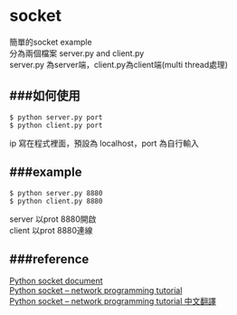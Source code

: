 socket
======

簡單的socket example  
分為兩個檔案 server.py and client.py  
server.py 為server端，client.py為client端(multi thread處理)  

###如何使用
--------------

    $ python server.py port
    $ python client.py port
    
ip 寫在程式裡面，預設為 localhost，port 為自行輸入

###example
--------------

    $ python server.py 8880
    $ python client.py 8880
    
server 以prot 8880開啟  
client 以prot 8880連線

###reference
--------------
[Python socket document](https://docs.python.org/2/library/socket.html)  
[Python socket – network programming tutorial](http://www.binarytides.com/python-socket-programming-tutorial/)  
[Python socket – network programming tutorial 中文翻譯](http://www.oschina.net/question/12_76126)  
